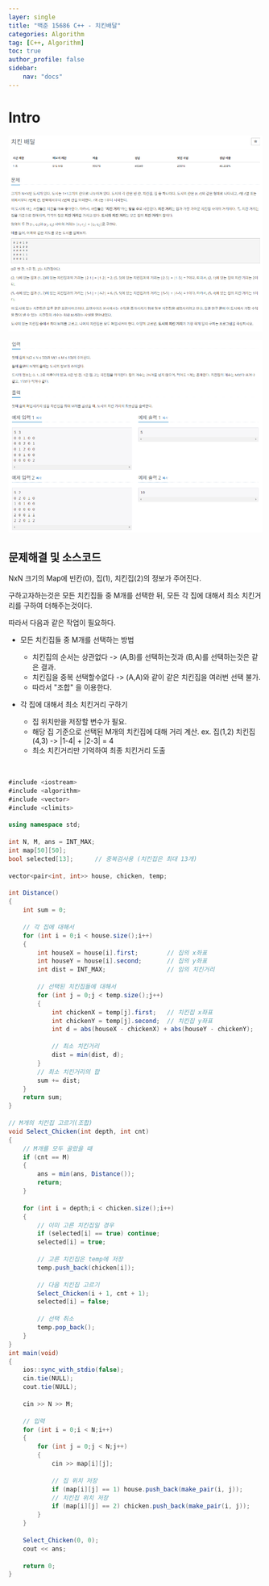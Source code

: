 ```yaml
---
layer: single
title: "백준 15686 C++ - 치킨배달"
categories: Algorithm
tag: [C++, Algorithm]
toc: true
author_profile: false
sidebar: 
    nav: "docs"
---
```



# Intro

![image](/images/2024/2024-12-14/capture_1.PNG) 

![image](/images/2024/2024-12-14/capture_2.PNG) 


## 문제해결 및 소스코드

NxN 크기의 Map에 빈칸(0), 집(1), 치킨집(2)의 정보가 주어진다.

구하고자하는것은 모든 치킨집들 중 M개를 선택한 뒤, 모든 각 집에 대해서 최소 치킨거리를 구하여 더해주는것이다.

따라서 다음과 같은 작업이 필요하다.

* 모든 치킨집들 중 M개를 선택하는 방법
    - 치킨집의 순서는 상관없다 -> (A,B)를 선택하는것과 (B,A)를 선택하는것은 같은 결과.
    - 치킨집을 중복 선택할수없다 -> (A,A)와 같이 같은 치킨집을 여러번 선택 불가.
    - 따라서 "조합" 을 이용한다.

* 각 집에 대해서 최소 치킨거리 구하기
    - 집 위치만을 저장할 변수가 필요.
    - 해당 집 기준으로 선택된 M개의 치킨집에 대해 거리 계산. ex. 집(1,2) 치킨집(4,3) -> |1-4| + |2-3| = 4
    - 최소 치킨거리만 기억하여 최종 치킨거리 도출

<br>

```c#
#include <iostream>
#include <algorithm>
#include <vector>
#include <climits>

using namespace std;

int N, M, ans = INT_MAX;
int map[50][50];
bool selected[13];		// 중복검사용 (치킨집은 최대 13개)

vector<pair<int, int>> house, chicken, temp;

int Distance()
{
	int sum = 0;

	// 각 집에 대해서
	for (int i = 0;i < house.size();i++)
	{
		int houseX = house[i].first;		// 집의 x좌표
		int houseY = house[i].second;		// 집의 y좌표
		int dist = INT_MAX;					// 임의 치킨거리

		// 선택된 치킨집들에 대해서
		for (int j = 0;j < temp.size();j++)
		{
			int chickenX = temp[j].first;	// 치킨집 x좌표
			int chickenY = temp[j].second;  // 치킨집 y좌표
			int d = abs(houseX - chickenX) + abs(houseY - chickenY);	// 치킨거리계산

			// 최소 치킨거리
			dist = min(dist, d);
		}
		// 최소 치킨거리의 합
		sum += dist;
	}
	return sum;
}

// M개의 치킨집 고르기(조합)
void Select_Chicken(int depth, int cnt)
{
	// M개를 모두 골랐을 때
	if (cnt == M)
	{
		ans = min(ans, Distance());
		return;
	}

	for (int i = depth;i < chicken.size();i++)
	{
		// 이미 고른 치킨집일 경우
		if (selected[i] == true) continue;
		selected[i] = true;

		// 고른 치킨집은 temp에 저장
		temp.push_back(chicken[i]);

		// 다음 치킨집 고르기
		Select_Chicken(i + 1, cnt + 1);
		selected[i] = false;

		// 선택 취소
		temp.pop_back();
	}
}
int main(void)
{
	ios::sync_with_stdio(false);
	cin.tie(NULL);
	cout.tie(NULL);

	cin >> N >> M;

	// 입력
	for (int i = 0;i < N;i++)
	{
		for (int j = 0;j < N;j++)
		{
			cin >> map[i][j];

			// 집 위치 저장
			if (map[i][j] == 1) house.push_back(make_pair(i, j));
			// 치킨집 위치 저장
			if (map[i][j] == 2) chicken.push_back(make_pair(i, j));
		}
	}

	Select_Chicken(0, 0);
	cout << ans;

	return 0;
}
```
    
    
